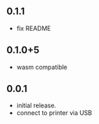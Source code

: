 ## 0.1.1

- fix README

## 0.1.0+5

- wasm compatible

## 0.0.1

* initial release.
* connect to printer via USB


